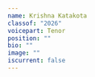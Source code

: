 ```yaml
---
name: Krishna Katakota
classof: "2026"
voicepart: Tenor
position: ""
bio: ""
image: ""
iscurrent: false
---
```

